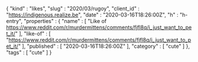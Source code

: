 {
  "kind" : "likes",
  "slug" : "2020/03/rugoy",
  "client_id" : "https://indigenous.realize.be",
  "date" : "2020-03-16T18:26:00Z",
  "h" : "h-entry",
  "properties" : {
    "name" : [ "Like of https://www.reddit.com/r/murdermittens/comments/fjfl8q/i_just_want_to_pet_it/" ],
    "like-of" : [ "https://www.reddit.com/r/murdermittens/comments/fjfl8q/i_just_want_to_pet_it/" ],
    "published" : [ "2020-03-16T18:26:00Z" ],
    "category" : [ "cute" ]
  },
  "tags" : [ "cute" ]
}
